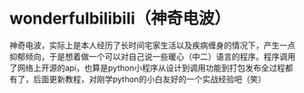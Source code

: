 # wonderfulbilibili（神奇电波）
 神奇电波，实际上是本人经历了长时间宅家生活以及疾病缠身的情况下，产生一点抑郁倾向，于是想着做一个可以对自己说一些暖心（中二）语言的程序。程序调用了网络上开源的api，也算是python小程序从设计到调用功能到打包发布全过程都有了，后面更新教程，对刚学python的小白友好的一个实战经验吧（笑）
